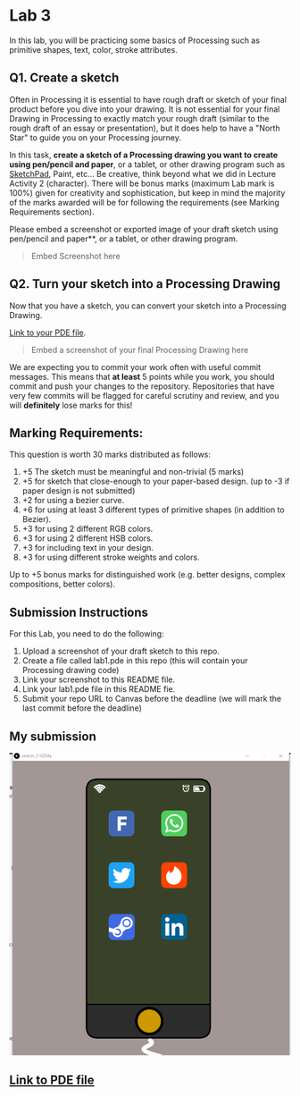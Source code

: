 # Lab 3

In this lab, you will be practicing some basics of Processing such as primitive shapes, text, color, stroke attributes.

## Q1. Create a sketch

Often in Processing it is essential to have rough draft or sketch of your final product before you dive into your drawing.
It is not essential for your final Drawing in Processing to exactly match your rough draft (similar to the rough draft of an essay or presentation), but it does help to have a "North Star" to guide you on your Processing journey.

In this task, **create a sketch of a Processing drawing you want to create using pen/pencil and paper**, or a tablet, or other drawing program such as [SketchPad](https://sketch.io/sketchpad/), Paint, etc...
Be creative, think beyond what we did in Lecture Activity 2 (character).
There will be bonus marks (maximum Lab mark is 100%) given for creativity and sophistication, but keep in mind the majority of the marks awarded will be for following the requirements (see Marking Requirements section).

Please embed a screenshot or exported image of your draft sketch using pen/pencil and paper**, or a tablet, or other drawing program.

> Embed Screenshot here

## Q2. Turn your sketch into a Processing Drawing

Now that you have a sketch, you can convert your sketch into a Processing Drawing.

[Link to your PDE file]().

> Embed a screenshot of your final Processing Drawing here

We are expecting you to commit your work often with useful commit messages.
This means that **at least** 5 points while you work, you should commit and push your changes to the repository.
Repositories that have very few commits will be flagged for careful scrutiny and review, and you will **definitely** lose marks for this!

## Marking Requirements: 

This question is worth 30 marks distributed as follows:

1) +5 The sketch must be meaningful and non-trivial (5 marks)
2) +5 for sketch that close-enough to your paper-based design. (up to -3 if paper design is not submitted) 
3) +2 for using a bezier curve.
4) +6 for using at least 3 different types of primitive shapes (in addition to Bezier).
5) +3 for using 2 different RGB colors.
6) +3 for using 2 different HSB colors.
7) +3 for including text in your design.
8) +3 for using different stroke weights and colors.

Up to +5 bonus marks for distinguished work (e.g. better designs, complex compositions, better colors).

## Submission Instructions 

For this Lab, you need to do the following: 

1. Upload a screenshot of your draft sketch to this repo.
1. Create a file called lab1.pde in this repo (this will contain your Processing drawing code)
1. Link your screenshot to this README file.
1. Link your lab1.pde file in this README fie.
1. Submit your repo URL to Canvas before the deadline (we will mark the last commit before the deadline)

## My submission

![alt text](final.png)


## [Link to PDE file](sketch.pde) 